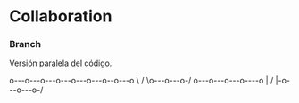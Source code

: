 # Collaboration

### Branch
Versión paralela del código.

o---o---o---o---o---o---o--o---o
            \             /
             \o---o---o-/
o---o---o---o----o
    |            /
    |-o---o---o-/ 